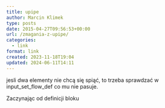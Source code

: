 ```yaml
---
title: upipe
author: Marcin Klimek
type: posts
date: 2015-04-27T09:56:53+00:00
url: /zmagania-z-upipe/
categories:
  - link
format: link
created: 2023-11-18T19:04
updated: 2024-06-11T14:11
---
```

jesli dwa elementy nie chcą się spiąć, to trzeba sprawdzać w input\_set\_flow_def co mu nie pasuje.

Zaczynając od definicji bloku